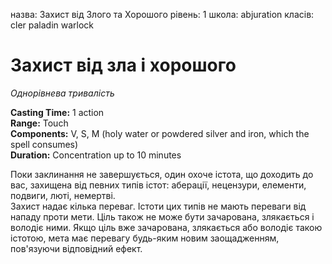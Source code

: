 назва: Захист від Злого та Хорошого рівень: 1 школа: abjuration класів: cler paladin warlock

# Захист від зла і хорошого
_Однорівнева тривалість_

**Casting Time:** 1 action    
**Range:** Touch    
**Components:** V, S, M (holy water or powdered silver and iron, which the spell consumes)    
**Duration:** Concentration up to 10 minutes

Поки заклинання не завершується, один охоче істота, що доходить до вас, захищена від певних типів істот: аберації, нецензури, елементи, подвиги, люті, немертві.    
Захист надає кілька переваг. Істоти цих типів не мають переваги від нападу проти мети. Ціль також не може бути зачарована, злякається і володіє ними. Якщо ціль вже зачарована, злякається або володіє такою істотою, мета має перевагу будь-яким новим заощадженням, пов'язуючи відповідний ефект.